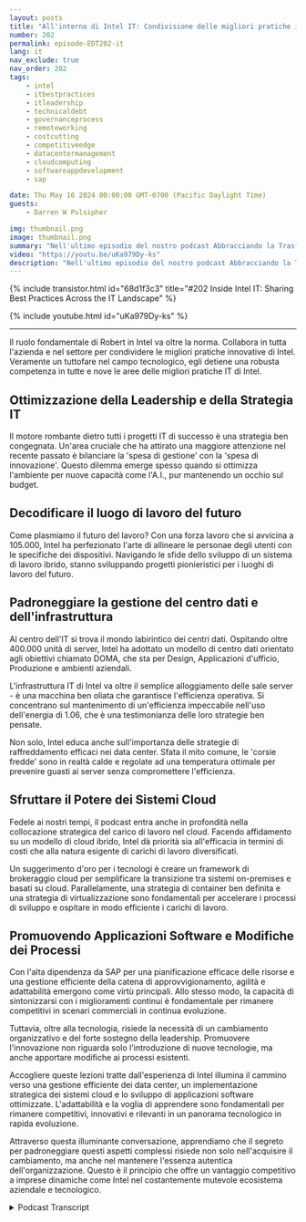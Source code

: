 ```yaml
---
layout: posts
title: "All'interno di Intel IT: Condivisione delle migliori pratiche in tutto il panorama IT"
number: 202
permalink: episode-EDT202-it
lang: it
nav_exclude: true
nav_order: 202
tags:
    - intel
    - itbestpractices
    - itleadership
    - technicaldebt
    - governanceprocess
    - remoteworking
    - costcutting
    - competitiveedge
    - datacentermanagement
    - cloudcomputing
    - softwareappdevelopment
    - sap

date: Thu May 16 2024 00:00:00 GMT-0700 (Pacific Daylight Time)
guests:
    - Darren W Pulsipher

img: thumbnail.png
image: thumbnail.png
summary: "Nell'ultimo episodio del nostro podcast Abbracciando la Trasformazione Digitale, il nostro conduttore Darren Pulsipher si è immerso nel mondo della gestione dei data center, del cloud computing e dello sviluppo di applicazioni software con Robert Vaughn, un stimato specialista tecnologico di Intel IT."
video: "https://youtu.be/uKa979Dy-ks"
description: "Nell'ultimo episodio del nostro podcast Abbracciando la Trasformazione Digitale, il nostro conduttore Darren Pulsipher si è immerso nel mondo della gestione dei data center, del cloud computing e dello sviluppo di applicazioni software con Robert Vaughn, un stimato specialista tecnologico di Intel IT."
---
```


<div>
{% include transistor.html id="68d1f3c3" title="#202 Inside Intel IT: Sharing Best Practices Across the IT Landscape" %}

{% include youtube.html id="uKa979Dy-ks" %}
</div>

---

Il ruolo fondamentale di Robert in Intel va oltre la norma. Collabora in tutta l'azienda e nel settore per condividere le migliori pratiche innovative di Intel. Veramente un tuttofare nel campo tecnologico, egli detiene una robusta competenza in tutte e nove le aree delle migliori pratiche IT di Intel.

## Ottimizzazione della Leadership e della Strategia IT

Il motore rombante dietro tutti i progetti IT di successo è una strategia ben congegnata. Un'area cruciale che ha attirato una maggiore attenzione nel recente passato è bilanciare la 'spesa di gestione' con la 'spesa di innovazione'. Questo dilemma emerge spesso quando si ottimizza l'ambiente per nuove capacità come l'A.I., pur mantenendo un occhio sul budget.

## Decodificare il luogo di lavoro del futuro

Come plasmiamo il futuro del lavoro? Con una forza lavoro che si avvicina a 105.000, Intel ha perfezionato l'arte di allineare le personae degli utenti con le specifiche dei dispositivi. Navigando le sfide dello sviluppo di un sistema di lavoro ibrido, stanno sviluppando progetti pionieristici per i luoghi di lavoro del futuro.

## Padroneggiare la gestione del centro dati e dell'infrastruttura

Al centro dell'IT si trova il mondo labirintico dei centri dati. Ospitando oltre 400.000 unità di server, Intel ha adottato un modello di centro dati orientato agli obiettivi chiamato DOMA, che sta per Design, Applicazioni d'ufficio, Produzione e ambienti aziendali.

L'infrastruttura IT di Intel va oltre il semplice alloggiamento delle sale server - è una macchina ben oliata che garantisce l'efficienza operativa. Si concentrano sul mantenimento di un'efficienza impeccabile nell'uso dell'energia di 1.06, che è una testimonianza delle loro strategie ben pensate.

Non solo, Intel educa anche sull'importanza delle strategie di raffreddamento efficaci nei data center. Sfata il mito comune, le 'corsie fredde' sono in realtà calde e regolate ad una temperatura ottimale per prevenire guasti ai server senza compromettere l'efficienza.

## Sfruttare il Potere dei Sistemi Cloud

Fedele ai nostri tempi, il podcast entra anche in profondità nella collocazione strategica del carico di lavoro nel cloud. Facendo affidamento su un modello di cloud ibrido, Intel dà priorità sia all'efficacia in termini di costi che alla natura esigente di carichi di lavoro diversificati.

Un suggerimento d'oro per i tecnologi è creare un framework di brokeraggio cloud per semplificare la transizione tra sistemi on-premises e basati su cloud. Parallelamente, una strategia di container ben definita e una strategia di virtualizzazione sono fondamentali per accelerare i processi di sviluppo e ospitare in modo efficiente i carichi di lavoro.

## Promuovendo Applicazioni Software e Modifiche dei Processi

Con l'alta dipendenza da SAP per una pianificazione efficace delle risorse e una gestione efficiente della catena di approvvigionamento, agilità e adattabilità emergono come virtù principali. Allo stesso modo, la capacità di sintonizzarsi con i miglioramenti continui è fondamentale per rimanere competitivi in scenari commerciali in continua evoluzione.

Tuttavia, oltre alla tecnologia, risiede la necessità di un cambiamento organizzativo e del forte sostegno della leadership. Promuovere l'innovazione non riguarda solo l'introduzione di nuove tecnologie, ma anche apportare modifiche ai processi esistenti.

Accogliere queste lezioni tratte dall'esperienza di Intel illumina il cammino verso una gestione efficiente dei data center, un implementazione strategica dei sistemi cloud e lo sviluppo di applicazioni software ottimizzate. L'adattabilità e la voglia di apprendere sono fondamentali per rimanere competitivi, innovativi e rilevanti in un panorama tecnologico in rapida evoluzione.

Attraverso questa illuminante conversazione, apprendiamo che il segreto per padroneggiare questi aspetti complessi risiede non solo nell'acquisire il cambiamento, ma anche nel mantenere l'essenza autentica dell'organizzazione. Questo è il principio che offre un vantaggio competitivo a imprese dinamiche come Intel nel costantemente mutevole ecosistema aziendale e tecnologico.



<details>
<summary> Podcast Transcript </summary>

<p></p>

</details>
